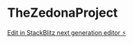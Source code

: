 # TheZedonaProject

[Edit in StackBlitz next generation editor ⚡️](https://stackblitz.com/~/github.com/Mvigna/TheZedonaProject)